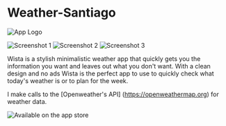 # Weather-Santiago

![App Logo](/images/logo.png)

![Screenshot 1](https://drive.google.com/open?id=14M5hFgmS_HRt_WmMke5KIzoiM-ZOs6hQ) ![Screenshot 2](https://drive.google.com/open?id=1LpVXF5Q8oSayXBqrsgFO6spB1d5AtjbC) ![Screenshot 3](https://drive.google.com/open?id=1DbHLBVHwuYCGIFynXwAJcDGe5L4Ng9aC)

Wista is a stylish minimalistic weather app that quickly gets you the information you want and leaves out what you don't want. With a clean design and no ads Wista is the perfect app to use to quickly check what today's weather is or to plan for the week.

I make calls to the [Openweather's API] (https://openweathermap.org) for weather data. 

![Available on the app store](https://cdn.worldvectorlogo.com/logos/download-on-the-app-store-apple.svg)

